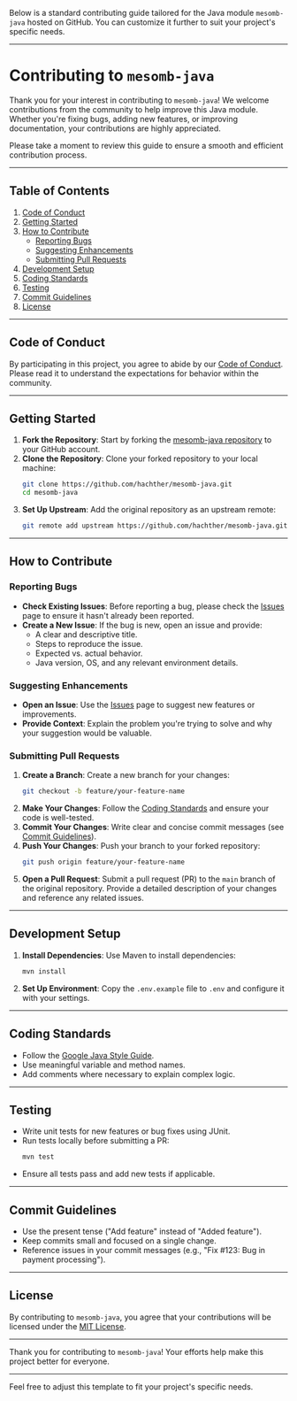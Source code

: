 Below is a standard contributing guide tailored for the Java module `mesomb-java` hosted on GitHub. You can customize it further to suit your project's specific needs.

---

# Contributing to `mesomb-java`

Thank you for your interest in contributing to `mesomb-java`! We welcome contributions from the community to help improve this Java module. Whether you're fixing bugs, adding new features, or improving documentation, your contributions are highly appreciated.

Please take a moment to review this guide to ensure a smooth and efficient contribution process.

---

## Table of Contents
1. [Code of Conduct](#code-of-conduct)
2. [Getting Started](#getting-started)
3. [How to Contribute](#how-to-contribute)
    - [Reporting Bugs](#reporting-bugs)
    - [Suggesting Enhancements](#suggesting-enhancements)
    - [Submitting Pull Requests](#submitting-pull-requests)
4. [Development Setup](#development-setup)
5. [Coding Standards](#coding-standards)
6. [Testing](#testing)
7. [Commit Guidelines](#commit-guidelines)
8. [License](#license)

---

## Code of Conduct

By participating in this project, you agree to abide by our [Code of Conduct](CODE_OF_CONDUCT.md). Please read it to understand the expectations for behavior within the community.

---

## Getting Started

1. **Fork the Repository**: Start by forking the [mesomb-java repository](https://github.com/hachther/mesomb-java) to your GitHub account.
2. **Clone the Repository**: Clone your forked repository to your local machine:
   ```bash
   git clone https://github.com/hachther/mesomb-java.git
   cd mesomb-java
   ```
3. **Set Up Upstream**: Add the original repository as an upstream remote:
   ```bash
   git remote add upstream https://github.com/hachther/mesomb-java.git
   ```

---

## How to Contribute

### Reporting Bugs
- **Check Existing Issues**: Before reporting a bug, please check the [Issues](https://github.com/hachther/mesomb-java/issues) page to ensure it hasn't already been reported.
- **Create a New Issue**: If the bug is new, open an issue and provide:
    - A clear and descriptive title.
    - Steps to reproduce the issue.
    - Expected vs. actual behavior.
    - Java version, OS, and any relevant environment details.

### Suggesting Enhancements
- **Open an Issue**: Use the [Issues](https://github.com/hachther/mesomb-java/issues) page to suggest new features or improvements.
- **Provide Context**: Explain the problem you're trying to solve and why your suggestion would be valuable.

### Submitting Pull Requests
1. **Create a Branch**: Create a new branch for your changes:
   ```bash
   git checkout -b feature/your-feature-name
   ```
2. **Make Your Changes**: Follow the [Coding Standards](#coding-standards) and ensure your code is well-tested.
3. **Commit Your Changes**: Write clear and concise commit messages (see [Commit Guidelines](#commit-guidelines)).
4. **Push Your Changes**: Push your branch to your forked repository:
   ```bash
   git push origin feature/your-feature-name
   ```
5. **Open a Pull Request**: Submit a pull request (PR) to the `main` branch of the original repository. Provide a detailed description of your changes and reference any related issues.

---

## Development Setup

1. **Install Dependencies**: Use Maven to install dependencies:
   ```bash
   mvn install
   ```
2. **Set Up Environment**: Copy the `.env.example` file to `.env` and configure it with your settings.

---

## Coding Standards

- Follow the [Google Java Style Guide](https://google.github.io/styleguide/javaguide.html).
- Use meaningful variable and method names.
- Add comments where necessary to explain complex logic.

---

## Testing

- Write unit tests for new features or bug fixes using JUnit.
- Run tests locally before submitting a PR:
  ```bash
  mvn test
  ```
- Ensure all tests pass and add new tests if applicable.

---

## Commit Guidelines

- Use the present tense ("Add feature" instead of "Added feature").
- Keep commits small and focused on a single change.
- Reference issues in your commit messages (e.g., "Fix #123: Bug in payment processing").

---

## License

By contributing to `mesomb-java`, you agree that your contributions will be licensed under the [MIT License](LICENSE).

---

Thank you for contributing to `mesomb-java`! Your efforts help make this project better for everyone.

---

Feel free to adjust this template to fit your project's specific needs.